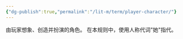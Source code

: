 ```yaml
---
{"dg-publish":true,"permalink":"/lit-m/term/player-character/"}
---
```


由玩家想象、创造并扮演的角色。
在本规则中，使用人称代词"她"指代。